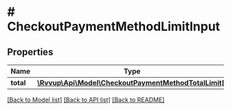 # # CheckoutPaymentMethodLimitInput

## Properties

Name | Type | Description | Notes
------------ | ------------- | ------------- | -------------
**total** | [**\Rvvup\Api\Model\CheckoutPaymentMethodTotalLimit[]**](CheckoutPaymentMethodTotalLimit.md) |  |

[[Back to Model list]](../../README.md#models) [[Back to API list]](../../README.md#endpoints) [[Back to README]](../../README.md)
